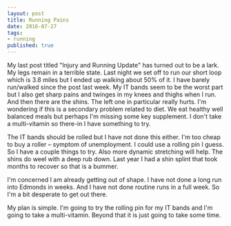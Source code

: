 ```yaml
---
layout: post
title: Running Pains
date: 2016-07-27
tags:
- running
published: true
---
```

My last post titled "Injury and Running Update" has turned out to be a lark.  My legs remain in a terrible state.  Last night we set off to run our short loop which is 3.8 miles but I ended up walking about 50% of it.  I have barely run/walked since the post last week.  My IT bands seem to be the worst part but I also get sharp pains and twinges in my knees and thighs when I run.  And then there are the shins.  The left one in particular really hurts.  I'm wondering if this is a secondary problem related to diet.  We eat healthy well balanced meals but perhaps I'm missing some key supplement.   I don't take a multi-vitamin so there-in I have something to try.   
 
The IT bands should be rolled but I have not done this either.  I'm too cheap to buy a roller – symptom of unemployment.  I could use a rolling pin I guess.  So I have a couple things to try.  Also more dynamic stretching will help.  The shins do weel with a deep rub down.  Last year I had a shin splint that took months to recover so that is a bummer.  
 
I'm concerned I am already getting out of shape.  I have not done a long run into Edmonds in weeks.  And I have not done routine runs in a full week.  So I'm a bit desperate to get out there. 
 
My plan is simple.  I'm going to try the rolling pin for my IT bands and I'm going to take a multi-vitamin.  Beyond that it is just going to take some time.
